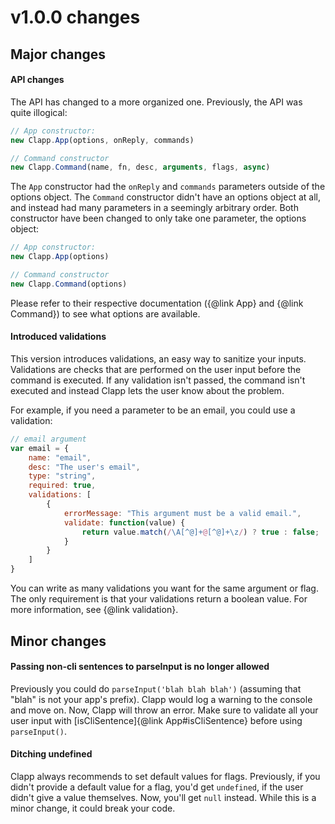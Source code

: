 # v1.0.0 changes

## Major changes

#### API changes

The API has changed to a more organized one. Previously, the API was quite illogical:

```javascript
// App constructor:
new Clapp.App(options, onReply, commands)

// Command constructor
new Clapp.Command(name, fn, desc, arguments, flags, async)
```

The `App` constructor had the `onReply` and `commands` parameters outside of the options object. 
The `Command` constructor didn't have an options object at all, and instead had many parameters 
in a seemingly arbitrary order. Both constructor have been changed to only take one parameter, 
the options object:

```javascript
// App constructor:
new Clapp.App(options)

// Command constructor
new Clapp.Command(options)
```

Please refer to their respective documentation ({@link App} and {@link Command}) to see what 
options are available.

#### Introduced validations

This version introduces validations, an easy way to sanitize your inputs. Validations are checks 
that are performed on the user input before the command is executed. If any validation isn't 
passed, the command isn't executed and instead Clapp lets the user know about the problem.

For example, if you need a parameter to be an email, you could use a validation:

```javascript
// email argument
var email = {
	name: "email",
	desc: "The user's email",
	type: "string",
	required: true,
	validations: [
		{
			errorMessage: "This argument must be a valid email.",
			validate: function(value) {
				return value.match(/\A[^@]+@[^@]+\z/) ? true : false;
			}
		}
	]
}
```

You can write as many validations you want for the same argument or flag. The only requirement is
 that your validations return a boolean value. For more information, see {@link validation}.

## Minor changes

#### Passing non-cli sentences to parseInput is no longer allowed

Previously you could do `parseInput('blah blah blah')` (assuming that "blah" is not your app's 
prefix). Clapp would log a warning to the console and move on. Now, Clapp will throw an error. 
Make sure to validate all your user input with [isCliSentence]{@link App#isCliSentence} before 
using `parseInput()`.

#### Ditching undefined

Clapp always recommends to set default values for flags. Previously, if you didn't provide a 
default value for a flag, you'd get `undefined`, if the user didn't give a value themselves. Now,
 you'll get `null` instead. While this is a minor change, it could break your code.
